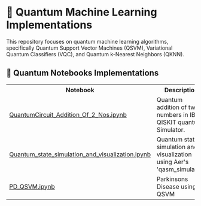# 🧪 Quantum Machine Learning Implementations

This repository focuses on quantum machine learning algorithms, specifically Quantum Support Vector Machines (QSVM), Variational Quantum Classifiers (VQC), and Quantum k-Nearest Neighbors (QKNN).

## 🔬 Quantum Notebooks Implementations

<table>
  <tr>
    <th>Notebook</th>
    <th>Description</th>
  </tr>
  <tr>
    <td><a href="https://github.com/VikasGarg-Dir/Quantum_ML/blob/main/Others/QuantumCircuit_Addition_Of_2_Nos.ipynb">QuantumCircuit_Addition_Of_2_Nos.ipynb</a></td>
    <td>Quantum addition of two numbers in IBM QISKIT quantum Simulator.</td>
  </tr>
  <tr>
    <td><a href="https://github.com/VikasGarg-Dir/Quantum_ML/blob/main/Others/Quantum_state_simulation_and_visualization.ipynb">Quantum_state_simulation_and_visualization.ipynb</a></td>
    <td>Quantum state simulation and visualization using Aer's 'qasm_simulator'.</td>
  </tr>
  <tr>
    <td><a href="https://github.com/VikasGarg-Dir/Quantum_ML/blob/main/Others/PD_QSVM.ipynb">PD_QSVM.ipynb</a></td>
      <td>Parkinsons Disease using QSVM</td>
  </tr>
</table>

